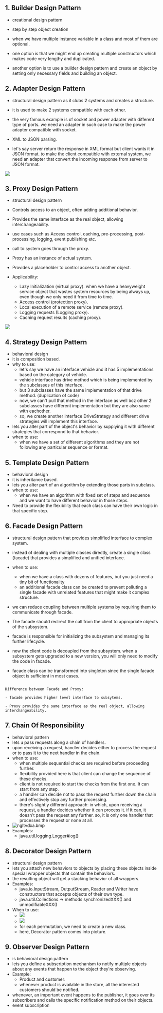 ## 1. Builder Design Pattern

- creational design pattern

- step by step object creation

- when we have multiple instance variable in a class and most of them are optional.

- one option is that we might end up creating multiple constructors which makes code very lengthy and duplicated.

- another option is to use a builder design pattern and create an object by setting only necessary fields and building an object.

## 2. Adapter Design Pattern

- structural design pattern as it clubs 2 systems and creates a structure.

- it is used to make 2 systems compatible with each other.

- the very famous example is of socket and power adapter with different type of ports. we need an adapter in such case to make the power adapter compatible with socket.

- XML to JSON parsing.

- let's say server return the response in XML format but client wants it in JSON format. to make the client compatible with external system, we need an adapter that convert the incoming response from server to JSON format.



![](https://lh7-rt.googleusercontent.com/docsz/AD_4nXcRJSbCUcVZ1XEtqi8tEmrFt43v2JCF-Z7dksVySSB-R7hpE8FGA9Laky_8Tv54pp0C6Tyw1fVyQxGaWUDHrR3nbcuJoFPDte2UCRb9Uyi83L-fRxMysBavHOpKs4pQmco6EDEoaw?key=gYFxQi0frqYR3bvYZftMzUuf)

## 3. Proxy Design Pattern

- structural design pattern

- Controls access to an object, often adding additional behavior.

- Provides the same interface as the real object, allowing interchangeability.

- use cases such as Access control, caching, pre-processing, post-processing, logging, event publishing etc.

- call to system goes through the proxy.

- Proxy has an instance of actual system.

- Provides a placeholder to control access to another object.

- Applicability:
    - Lazy Initialization (virtual proxy). when we have a heavyweight service object that wastes system resources by being always up, even though we only need it from time to time.
    - Access control (protection proxy).
    - Local execution of a remote service (remote proxy).
    - Logging requests (Logging proxy).
    - Caching request results (caching proxy).

![](https://lh7-rt.googleusercontent.com/docsz/AD_4nXcZwDnIOILkbKPyouJDSQHBJtTDmyo_6CJ0M6K_r3c0sxSmqJk2YQB3XEAsKxHW-zZLznhbN0QmokhJxFeyCNzRkejJcwK3Q_GCpCEllskB1RDMf6ymYvWDF4jGYmrJ6MuWzSuhKg?key=gYFxQi0frqYR3bvYZftMzUuf)

## 4. Strategy Design Pattern

- behavioral design 
- it is composition based.
- why to use:
    - let's say we have an interface vehicle and it has 5 implementations based on the category of vehicle.
    - vehicle interface has drive method which is being implemented by the subclasses of this interface.
    - but 3 subclasses have the same implementation of that drive method. (duplication of code)
    - now, we can't pull that method in the interface as well bcz other 2 subclasses have different implementation but they are also same with eachother.
    - so, we create another interface DriveStrategy and different drive strategies will implement this interface.
- lets you alter part of the object's behavior by supplying it with different strategies that correspond to that behavior.
- when to use:
    - when we have a set of different algorithms and they are not following any particular sequence or format.

## 5. Template Design Pattern

- behavioral design 
- it is inheritance based.
- lets you alter part of an algorithm by extending those parts in subclass.
- when to use:
    - when we have an algorithm with fixed set of steps and sequence and we want to have different behavior in those steps.
- Need to provide the flexibility that each class can have their own logic in that specific step.

## 6. Facade Design Pattern

- structural design pattern that provides simplified interface to complex system.
- instead of dealing with multiple classes directly, create a single class (facade) that provides a simplified and unified interface.
- when to use:
    - when we have a class with dozens of features, but you just need a tiny bit of functionality
    - an additional facade class can be created to prevent polluting a single facade with unrelated features that might make it complex structure. 
- we can reduce coupling between multiple systems by requiring them to communicate through facade.
- The facade should redirect the call from the client to appropriate objects of the subsystem.
- facade is responsible for initializing the subsystem and managing its further lifecycle.

- now the client code is decoupled from the subsystem. when a subsystem gets upgraded to a new version, you will only need to modify the code in facade.

- facade class can be transformed into singleton since the single facade object is sufficient in most cases.

```

Difference between Facade and Proxy:

- facade provides higher level interface to subsytems.

- Proxy provides the same interface as the real object, allowing interchangeability.

```

## 7. Chain Of Responsibility
- behavioral pattern
- lets u pass requests along a chain of handlers.
- upon receiving a request, handler decides either to process the request or to pass it to the next handler in the chain.
- when to use:
    - when multiple sequential checks are required before proceeding further.
    - flexibility provided here is that client can change the sequence of these checks.
    - client is not required to start the checks from the first one. It can start from any step.
    - a handler can decide not to pass the request further down the chain and effectively stop any further processing.
    - there's slightly different approach: in which, upon receiving a request, a handler decides whether it can process it. if it can, it doesn't pass the request any further. so, it is only one handler that processes the request or none at all.
- ![ngltvdxa.bmp](Images/ngltvdxa.bmp)
- Examples:
    - java.util.logging.Logger#log()


## 8. Decorator Design Pattern
- structural design pattern
- lets you attach new behaviors to objects by placing these objects inside special wrapper objects that contain the behaviors.
- the resulting object will get a stacking behavior of all wrappers.
- Examples:
    - java.io.InputStream, OutputStream, Reader and Writer have constructors that accepts objects of their own type.
    - java.util.Collections -> methods synchronizedXXX() and unmodifiableXXX()
- When to use:
    - ![](Images/xrfj8zyg.bmp)
    - ![](Images/s5vru56g.bmp)
    - for each permutation, we need to create a new class.
    - here, Decorator pattern comes into picture.

## 9. Observer Design Pattern
- is behavioral design pattern
- lets you define a subscription mechanism to notify multiple objects about any events that happen to the object they're observing.
- Example:
    - Product and customer:
    - whenever product is available in the store, all the interested customers should be notified.
- whenever, an important event happens to the publisher, it goes over its subscribers and calls the specific notification method on their objects.
- event subscription